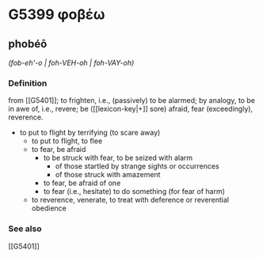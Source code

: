 # G5399 φοβέω

## phobéō

_(fob-eh'-o | foh-VEH-oh | foh-VAY-oh)_

### Definition

from [[G5401]]; to frighten, i.e., (passively) to be alarmed; by analogy, to be in awe of, i.e., revere; be ([[lexicon-key|+]] sore) afraid, fear (exceedingly), reverence.

- to put to flight by terrifying (to scare away)
  - to put to flight, to flee
  - to fear, be afraid
    - to be struck with fear, to be seized with alarm
      - of those startled by strange sights or occurrences
      - of those struck with amazement
    - to fear, be afraid of one
    - to fear (i.e., hesitate) to do something (for fear of harm)
  - to reverence, venerate, to treat with deference or reverential obedience

### See also

[[G5401]]

